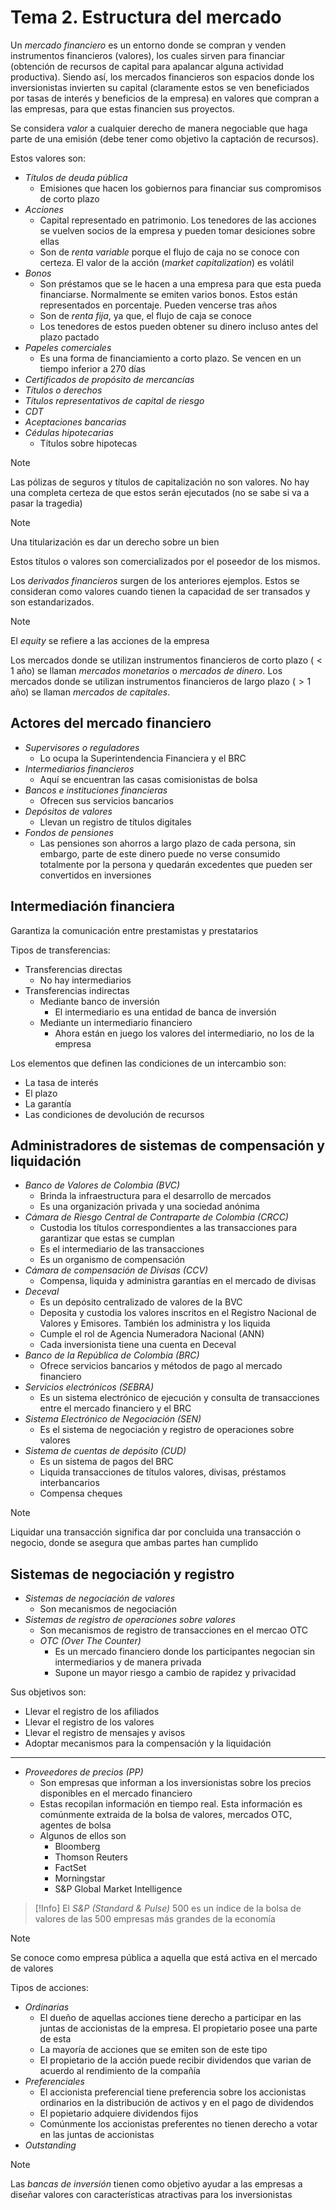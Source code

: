 # Tema 2. Estructura del mercado


Un _mercado financiero_ es un entorno donde se compran y venden instrumentos financieros (valores), los cuales sirven para financiar (obtención de recursos de capital para apalancar alguna actividad productiva).
Siendo así, los mercados financieros son espacios donde los inversionistas invierten su capital (claramente estos se ven beneficiados por tasas de interés y beneficios de la empresa) en valores que compran a las empresas, para que estas financien sus proyectos.

Se considera _valor_ a cualquier derecho de manera negociable que haga parte de una emisión (debe tener como objetivo la captación de recursos).

Estos valores son:
- _Títulos de deuda pública_
	- Emisiones que hacen los gobiernos para financiar sus compromisos de corto plazo
- _Acciones_
	- Capital representado en patrimonio. Los tenedores de las acciones se vuelven socios de la empresa y pueden tomar desiciones sobre ellas
	- Son de _renta variable_ porque el flujo de caja no se conoce con certeza. El valor de la acción (_market capitalization_) es volátil
- _Bonos_
	- Son préstamos que se le hacen a una empresa para que esta pueda financiarse. Normalmente se emiten varios bonos. Estos están representados en porcentaje. Pueden vencerse tras años
	- Son de _renta fija_, ya que, el flujo de caja se conoce
	- Los tenedores de estos pueden obtener su dinero incluso antes del plazo pactado
- _Papeles comerciales_
	- Es una forma de financiamiento a corto plazo. Se vencen en un tiempo inferior a 270 días
- _Certificados de propósito de mercancías_
- _Títulos o derechos_
- _Títulos representativos de capital de riesgo_
- _CDT_
- _Aceptaciones bancarias_
- _Cédulas hipotecarias_
	- Títulos sobre hipotecas

>[!Note]
>Las pólizas de seguros y títulos de capitalización no son valores. No hay una completa certeza de que estos serán ejecutados (no se sabe si va a pasar la tragedia)

>[!Note]
>Una titularización es dar un derecho sobre un bien

Estos títulos o valores son comercializados por el poseedor de los mismos.

Los _derivados financieros_ surgen de los anteriores ejemplos. Estos se consideran como valores cuando tienen la capacidad de ser transados y son estandarizados.

>[!Note]
>El _equity_ se refiere a las acciones de la empresa


Los mercados donde se utilizan instrumentos financieros de corto plazo ($< 1$ año) se llaman _mercados monetarios_ o _mercados de dinero_.
Los mercados donde se utilizan instrumentos financieros de largo plazo ($>1$ año) se llaman _mercados de capitales_.


## Actores del mercado financiero

- _Supervisores o reguladores_
	- Lo ocupa la Superintendencia Financiera y el BRC
- _Intermediarios financieros_
	- Aquí se encuentran las casas comisionistas de bolsa
- _Bancos e instituciones financieras_
	- Ofrecen sus servicios bancarios
- _Depósitos de valores_
	- Llevan un registro de títulos digitales
- _Fondos de pensiones_
	- Las pensiones son ahorros a largo plazo de cada persona, sin embargo, parte de este dinero puede no verse consumido totalmente por la persona y quedarán excedentes que pueden ser convertidos en inversiones


## Intermediación financiera

Garantiza la comunicación entre prestamistas y prestatarios

Tipos de transferencias:
- Transferencias directas
	- No hay intermediarios
- Transferencias indirectas
	- Mediante banco de inversión
		- El intermediario es una entidad de banca de inversión
	- Mediante un intermediario financiero
		- Ahora están en juego los valores del intermediario, no los de la empresa

Los elementos que definen las condiciones de un intercambio son:
- La tasa de interés
- El plazo
- La garantía
- Las condiciones de devolución de recursos


## Administradores de sistemas de compensación y liquidación

- _Banco de Valores de Colombia (BVC)_
	- Brinda la infraestructura para el desarrollo de mercados
	- Es una organización privada y una sociedad anónima
- _Cámara de Riesgo Central de Contraparte de Colombia (CRCC)_
	- Custodia los títulos correspondientes a las transacciones para garantizar que estas se cumplan
	- Es el intermediario de las transacciones
	- Es un organismo de compensación
- _Cámara de compensación de Divisas (CCV)_
	- Compensa, liquida y administra garantías en el mercado de divisas
- _Deceval_
	- Es un depósito centralizado de valores de la BVC
	- Deposita y custodia los valores inscritos en el Registro Nacional de Valores y Emisores. También los administra y los liquida
	- Cumple el rol de Agencia Numeradora Nacional (ANN)
	- Cada inversionista tiene una cuenta en Deceval
- _Banco de la República de Colombia (BRC)_
	- Ofrece servicios bancarios y métodos de pago al mercado financiero
- _Servicios electrónicos (SEBRA)_
	- Es un sistema electrónico de ejecución y consulta de transacciones entre el mercado financiero y el BRC
- _Sistema Electrónico de Negociación (SEN)_
	- Es el sistema de negociación y registro de operaciones sobre valores
- _Sistema de cuentas de depósito (CUD)_
	- Es un sistema de pagos del BRC
	- Liquida transacciones de títulos valores, divisas, préstamos interbancarios
	- Compensa cheques

>[!Note]
>Liquidar una transacción significa dar por concluida una transacción o negocio, donde se asegura que ambas partes han cumplido


## Sistemas de negociación y registro

- _Sistemas de negociación de valores_
	- Son mecanismos de negociación
- _Sistemas de registro de operaciones sobre valores_
	- Son mecanismos de registro de transacciones en el mercao OTC
	- _OTC (Over The Counter)_
		- Es un mercado financiero donde los participantes negocian sin intermediarios y de manera privada
		- Supone un mayor riesgo a cambio de rapidez y privacidad

Sus objetivos son:
- Llevar el registro de los afiliados
- Llevar el registro de los valores
- Llevar el registro de mensajes y avisos
- Adoptar mecanismos para la compensación y la liquidación

---

- _Proveedores de precios (PP)_
	- Son empresas que informan a los inversionistas sobre los precios disponibles en el mercado financiero
	- Estas recopilan información en tiempo real. Esta información es comúnmente extraida de la bolsa de valores, mercados OTC, agentes de bolsa
	- Algunos de ellos son
		- Bloomberg
		- Thomson Reuters
		- FactSet
		- Morningstar
		- S&P Global Market Intelligence


>[!Info]
>El _S&P (Standard & Pulse)_ 500 es un índice de la bolsa de valores de las 500 empresas más grandes de la economía
>

>[!Note]
>Se conoce como empresa pública a aquella que está activa en el mercado de valores

Tipos de acciones:
- _Ordinarias_
	- El dueño de aquellas acciones tiene derecho a participar en las juntas de accionistas de la empresa. El propietario posee una parte de esta
	- La mayoría de acciones que se emiten son de este tipo
	- El propietario de la acción puede recibir dividendos que varian de acuerdo al rendimiento de la compañía
- _Preferenciales_
	- El accionista preferencial tiene preferencia sobre los accionistas ordinarios en la distribución de activos y en el pago de dividendos
	- El popietario adquiere dividendos fijos
	- Comúnmente los accionistas preferentes no tienen derecho a votar en las juntas de accionistas
- _Outstanding_

>[!Note]
>Las _bancas de inversión_ tienen como objetivo ayudar a las empresas a diseñar valores con características atractivas para los inversionistas


